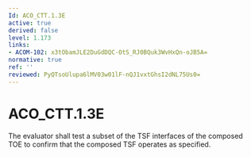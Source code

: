 ```yaml
---
Id: ACO_CTT.1.3E
active: true
derived: false
level: 1.173
links:
- ACOM-102: x3tObamJLE2DuGdDQC-OtS_RJ0BQuk3WvHxQn-oJB5A=
normative: true
ref: ''
reviewed: PyQTsoUlupa6lMV03w01lF-nQJ1vxtGhsI2dNL75Us0=
---
```


# ACO_CTT.1.3E

The evaluator shall test a subset of the TSF interfaces of the composed TOE to confirm that the composed TSF operates as specified.